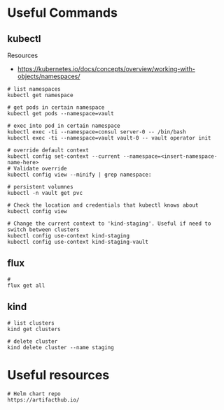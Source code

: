 # Useful Commands

## kubectl
Resources
* https://kubernetes.io/docs/concepts/overview/working-with-objects/namespaces/

```
# list namespaces
kubectl get namespace

# get pods in certain namespace
kubectl get pods --namespace=vault

# exec into pod in certain namespace
kubectl exec -ti --namespace=consul server-0 -- /bin/bash
kubectl exec -ti --namespace=vault vault-0 -- vault operator init

# override default context
kubectl config set-context --current --namespace=<insert-namespace-name-here>
# Validate override
kubectl config view --minify | grep namespace:

# persistent volumnes
kubectl -n vault get pvc

# Check the location and credentials that kubectl knows about  
kubectl config view

# Change the current context to 'kind-staging'. Useful if need to switch between clusters
kubectl config use-context kind-staging
kubectl config use-context kind-staging-vault

```


## flux

```
# 
flux get all
```

## kind
```
# list clusters
kind get clusters

# delete cluster
kind delete cluster --name staging
```

# Useful resources

```
# Helm chart repo
https://artifacthub.io/

```